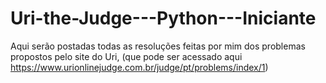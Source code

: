 # Uri-the-Judge---Python---Iniciante
Aqui serão postadas todas as resoluções feitas por mim dos problemas propostos pelo site do Uri, (que pode ser acessado aqui https://www.urionlinejudge.com.br/judge/pt/problems/index/1)
